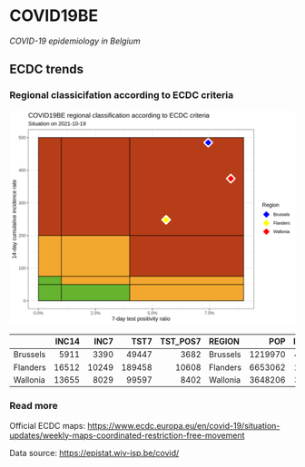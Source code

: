 
# COVID19BE

*COVID-19 epidemiology in Belgium*

## ECDC trends

### Regional classicifation according to ECDC criteria

![](COVID9BE-ecdc-trend.png)

|          | INC14 |  INC7 |   TST7 | TST\_POS7 | REGION   |     POP | INC14\_RT |       PR7 |        GR |
| :------- | ----: | ----: | -----: | --------: | :------- | ------: | --------: | --------: | --------: |
| Brussels |  5911 |  3390 |  49447 |      3682 | Brussels | 1219970 |  484.5201 | 0.0744636 | 0.3447045 |
| Flanders | 16512 | 10249 | 189458 |     10608 | Flanders | 6653062 |  248.1865 | 0.0559913 | 0.6364362 |
| Wallonia | 13655 |  8029 |  99597 |      8402 | Wallonia | 3648206 |  374.2936 | 0.0843600 | 0.4271241 |

### Read more

Official ECDC maps:
<https://www.ecdc.europa.eu/en/covid-19/situation-updates/weekly-maps-coordinated-restriction-free-movement>

Data source: <https://epistat.wiv-isp.be/covid/>
